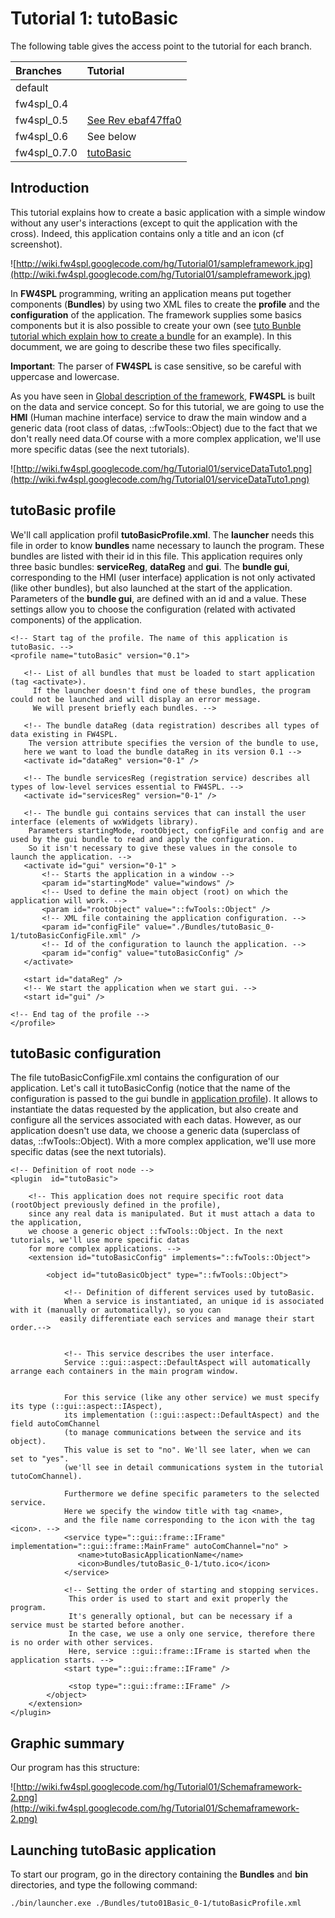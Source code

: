 # Tutorial 1: tutoBasic #

The following table gives the access point to the tutorial for each branch.

| **Branches** | **Tutorial** |
|:-------------|:-------------|
| default      |              |
| fw4spl\_0.4  |              |
| fw4spl\_0.5  | [See Rev ebaf47ffa0](Tutorial1_fw4spl_05_Revision_ebaf47ffa0.md) |
| fw4spl\_0.6  | See below    |
| fw4spl\_0.7.0 | [tutoBasic](Tutorial1.md) |

## Introduction ##

This tutorial explains how to create a basic application with a simple window without any user's interactions (except to quit the application with the cross). Indeed, this application contains only a title and an icon (cf screenshot).

![http://wiki.fw4spl.googlecode.com/hg/Tutorial01/sampleframework.jpg](http://wiki.fw4spl.googlecode.com/hg/Tutorial01/sampleframework.jpg)

In **FW4SPL** programming, writing an application means put together components (**Bundles**) by using two XML files to create the **profile** and the **configuration** of the application.
The framework supplies some basics components but it is also possible to create your own (see [tuto Bunble tutorial which explain how to create a bundle](http://code.google.com/p/fw4spl/wiki/Tutorial6) for an example). In this documment, we are going to describe these two files specifically.

**Important**: The parser of **FW4SPL** is case sensitive, so be careful with uppercase and lowercase.

As you have seen in [Global description of the framework](http://code.google.com/p/fw4spl/wiki/Description), **FW4SPL** is built on the data and service concept. So for this tutorial, we are going to use the **HMI** (Human machine interface) service to draw the main window and a generic data (root class of datas, ::fwTools::Object) due to the fact that we don't really need data.Of course with a more complex application, we'll use more specific datas (see the next tutorials).

![http://wiki.fw4spl.googlecode.com/hg/Tutorial01/serviceDataTuto1.png](http://wiki.fw4spl.googlecode.com/hg/Tutorial01/serviceDataTuto1.png)

## tutoBasic profile ##

We'll call application profil **tutoBasicProfile.xml**. The **launcher** needs this file in order to know **bundles** name necessary to launch the program. These bundles are listed with their id in this file. This application requires only three basic bundles: **serviceReg**, **dataReg** and **gui**.
The **bundle gui**, corresponding to the HMI (user interface) application is not only activated (like other bundles), but also launched at the start of the application. Parameters of the **bundle gui**, are defined with an id and a value. These settings allow you to choose the configuration (related with activated components) of the application.

```
<!-- Start tag of the profile. The name of this application is tutoBasic. -->
<profile name="tutoBasic" version="0.1">

   <!-- List of all bundles that must be loaded to start application (tag <activate>).
     If the launcher doesn't find one of these bundles, the program could not be launched and will display an error message.
     We will present briefly each bundles. -->

   <!-- The bundle dataReg (data registration) describes all types of data existing in FW4SPL. 
    The version attribute specifies the version of the bundle to use,
   here we want to load the bundle dataReg in its version 0.1 -->
   <activate id="dataReg" version="0-1" />

   <!-- The bundle servicesReg (registration service) describes all types of low-level services essential to FW4SPL. -->
   <activate id="servicesReg" version="0-1" />

   <!-- The bundle gui contains services that can install the user interface (elements of wxWidgets library).
    Parameters startingMode, rootObject, configFile and config and are used by the gui bundle to read and apply the configuration.
    So it isn't necessary to give these values in the console to launch the application. -->
   <activate id="gui" version="0-1" >
       <!-- Starts the application in a window -->
       <param id="startingMode" value="windows" />
       <!-- Used to define the main object (root) on which the application will work. -->
       <param id="rootObject" value="::fwTools::Object" />
       <!-- XML file containing the application configuration. -->
       <param id="configFile" value="./Bundles/tutoBasic_0-1/tutoBasicConfigFile.xml" />
       <!-- Id of the configuration to launch the application. -->
       <param id="config" value="tutoBasicConfig" />
   </activate>
   
   <start id="dataReg" />
   <!-- We start the application when we start gui. -->
   <start id="gui" />
 
<!-- End tag of the profile -->
</profile>
```


## tutoBasic configuration ##

The file tutoBasicConfigFile.xml contains the configuration of our application. Let's call it tutoBasicConfig (notice that the name of the configuration is passed to the gui bundle in [application profile](Tutorial1#tutoBasic_profile.md)).
It allows to instantiate the datas requested by the application, but also create and configure all the services associated with each datas.
However, as our application doesn't use data, we choose a generic data (superclass of datas, ::fwTools::Object). With a more complex application, we'll use more specific datas (see the next tutorials).

```
<!-- Definition of root node -->
<plugin  id="tutoBasic">

    <!-- This application does not require specific root data (rootObject previously defined in the profile), 
    since any real data is manipulated. But it must attach a data to the application,
    we choose a generic object ::fwTools::Object. In the next tutorials, we'll use more specific datas
    for more complex applications. -->
    <extension id="tutoBasicConfig" implements="::fwTools::Object">

        <object id="tutoBasicObject" type="::fwTools::Object">

            <!-- Definition of different services used by tutoBasic. 
            When a service is instantiated, an unique id is associated with it (manually or automatically), so you can
           easily differentiate each services and manage their start order.-->
 

            <!-- This service describes the user interface. 
            Service ::gui::aspect::DefaultAspect will automatically arrange each containers in the main program window. 

    
            For this service (like any other service) we must specify its type (::gui::aspect::IAspect),
            its implementation (::gui::aspect::DefaultAspect) and the field autoComChannel
            (to manage communications between the service and its object).
            This value is set to "no". We'll see later, when we can set to "yes".
            (we'll see in detail communications system in the tutorial tutoComChannel).

            Furthermore we define specific parameters to the selected service.
            Here we specify the window title with tag <name>,
            and the file name corresponding to the icon with the tag <icon>. -->
            <service type="::gui::frame::IFrame" implementation="::gui::frame::MainFrame" autoComChannel="no" >
               <name>tutoBasicApplicationName</name>
               <icon>Bundles/tutoBasic_0-1/tuto.ico</icon>
            </service>

            <!-- Setting the order of starting and stopping services.
             This order is used to start and exit properly the program.
             It's generally optional, but can be necessary if a service must be started before another.
             In the case, we use a only one service, therefore there is no order with other services.
             Here, service ::gui::frame::IFrame is started when the application starts. -->
            <start type="::gui::frame::IFrame" />
          
             <stop type="::gui::frame::IFrame" />
        </object>
    </extension>
</plugin>
```

## Graphic summary ##

Our program has this structure:

![http://wiki.fw4spl.googlecode.com/hg/Tutorial01/Schemaframework-2.png](http://wiki.fw4spl.googlecode.com/hg/Tutorial01/Schemaframework-2.png)

## Launching tutoBasic application ##

To start our program, go in the directory containing the **Bundles** and **bin** directories, and type the following command:

```
./bin/launcher.exe ./Bundles/tuto01Basic_0-1/tutoBasicProfile.xml 
```